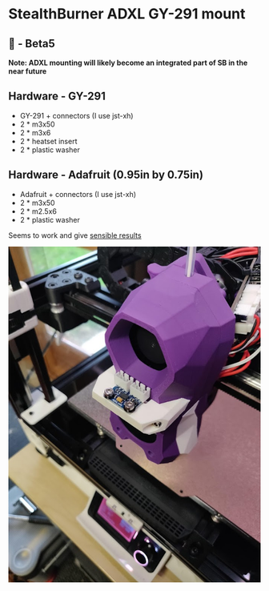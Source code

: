 # StealthBurner ADXL GY-291 mount

## 🚮 - Beta5

**Note: ADXL mounting will likely become an integrated part of SB in the near future**

## Hardware - GY-291
- GY-291 + connectors (I use jst-xh)
- 2 * m3x50
- 2 * m3x6
- 2 * heatset insert
- 2 * plastic washer

## Hardware - Adafruit (0.95in by 0.75in)
- Adafruit + connectors (I use jst-xh)
- 2 * m3x50
- 2 * m2.5x6
- 2 * plastic washer

Seems to work and give [sensible results](https://github.com/richardjm/voronpi-klipper-backup/blob/master/resonances/shaper_calibrate_x-2022-02-13-16_05_56.png)

![Mount](Images/Beta5.jpg)

